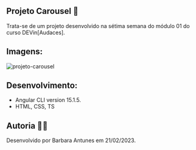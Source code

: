 ## Projeto Carousel 🎠

Trata-se de um projeto desenvolvido na sétima semana do módulo 01 do curso DEVin[Audaces].

## Imagens:

<img src ='https://user-images.githubusercontent.com/119433142/220262419-f81852c7-d20c-417e-8f73-87a0ebdb2532.gif' title = "projeto-carousel" alt = "projeto-carousel"/>

## Desenvolvimento:

* Angular CLI version 15.1.5.
* HTML, CSS, TS

## Autoria 👩‍💻

Desenvolvido por Barbara Antunes em 21/02/2023.


